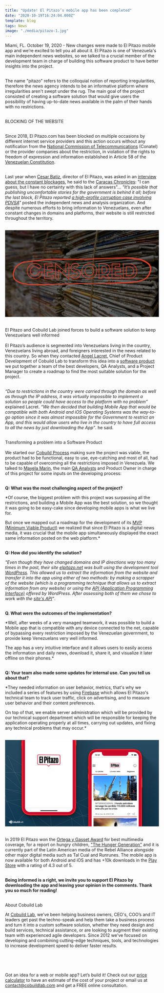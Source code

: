 ```yaml
---
title: "Update! El Pitazo’s mobile app has been completed"
date: "2020-10-19T16:24:04.000Z"
template: blog
tags: News
image: "./media/pitazo-1.jpg"
---
```

Miami, FL. October 19, 2020 - New changes were made to El Pitazo mobile app and we’re excited to tell you all about it. El Pitazo is one of Venezuela's main independent news websites, so we talked to a crucial member of the development team in charge of building this software product to have better insights into the project. <br> </br>

The name "pitazo" refers to the colloquial notion of reporting irregularities, therefore the news agency intends to be an informative platform where irregularities aren't swept under the rug. The main goal of the project consisted of creating a software solution that would give users the possibility of having up-to-date news available in the palm of their hands with no restrictions. <br> </br>

<title-3 align="centered"> BLOCKING OF THE WEBSITE  </title-3> <br> </br>

Since 2018, El Pitazo.com has been blocked on multiple occasions by different internet service providers and this action occurs without any notification from the <a target="_blank" href="https://en.wikipedia.org/wiki/National_Commission_of_Telecommunications">  National Commission of Telecommunications</a> (Conatel) or the provider companies about the restriction, in violation of the rights to freedom of expression and information established in Article 58 of the <a target="_blank" href="https://en.wikipedia.org/wiki/Constitution_of_Venezuela">  Venezuelan Constitution</a>.  <br> </br>

Last year when <a target="_blank" href="https://www.linkedin.com/in/c%C3%A9sar-batiz-a9612620/?originalSubdomain=ve">  Cesar Batiz</a>, director of El Pitazo, was asked in an 
<a target="_blank" href="https://www.caracaschronicles.com/2018/08/13/the-government-blocks-el-pitazo-for-a-third-time/"> interview about the constant blockages</a>, he said to the <a target="_blank" href="https://www.caracaschronicles.com/about-us/">  Caracas Chronicles</a>: "I can guess, but I have no certainty with this lack of answers"... *"It’s possible that publishing uncomfortable stories for the government is behind it all; before the last block, El Pitazo reported <a target="_blank" href="https://twitter.com/ElPitazoTV/status/1023234289826258944">  a high-profile corruption case involving PDVSA</a>"*  posted the independent news and analysis organization. And despite numerous efforts to bring information to Venezuelans, even after constant changes in domains and platforms, their website is still restricted throughout the territory. <br> </br>

<img src="./media/pitazo-3.png"> <br> </br>


<title-3 align="centered"> El Pitazo and Cobuild Lab joined forces to build a software solution to keep Venezuelans well informed  </title-3> <br> </br>
El Pitazo’s audience is segmented into Venezuelans living in the country, Venezuelans living abroad, and foreigners interested in the news related to this country. So when they contacted <a target="_blank" href="https://www.linkedin.com/in/alacret/">  Angel Lacret</a>, Chief of Product Development of Cobuild Lab to transform this idea into a <a target="_blank" href="https://cobuildlab.com/blog/software-development-for-new-products/">  software product</a> we put together a team of the best developers, QA Analysts, and a Project Manager to create a roadmap to find the most suitable solution for the project. <br> </br>

*“Due to restrictions in the country were carried through the domain as well as through the IP address, it was virtually impossible to implement a solution so people could have access to the platform with no problem”* explained Lacret. *“We then decided that building Mobile App that would be compatible with both Android and iOS Operating Systems was the way-to-go option since it was almost impossible for the Government to restrict an App, and this would allow users who live in the country to have full access to all the news by just downloading the App”*. he said. <br> </br>


<title-3 align="centered"> Transforming a problem into a Software Product </title-3> <br> </br>
We started our <a target="_blank" href="https://cobuildlab.com/blog/cobuild-process-part-1/">  Cobuild Process</a> making sure the project was viable, the product had to be functional, easy to use, eye-catching and most of all, had to be capable of overcoming all the restrictions imposed in Venezuela. We talked to <a target="_blank" href="https://www.linkedin.com/in/mayela-marin?originalSubdomain=ve">  Mayela Marin</a>, the main <a target="_blank" href="https://www.glassdoor.com/Job-Descriptions/QA-Analyst.htm">  QA Analysts</a> and Product Owner in charge of this project for some inputs on the developing process: <br> </br>

**Q: What was the most challenging aspect of the project?**

*Of course, the biggest problem with this project was surpassing all the restrictions, and building a Mobile App was the best solution, so we thought it was going to be easy-cake since developing mobile apps is what we live for.

But once we mapped out a roadmap for the development of its <a target="_blank" href="https://cobuildlab.com/blog/minimum-viable-product/amp/">  MVP (Minimum Viable Product)</a> we realized that since El Pitazo is a digital news media, it was crucial that the mobile app simultaneously displayed the exact same information posted on the web platform.* <br> </br>

**Q: How did you identify the solution?**

*"Even though they have changed domains and IP directions way too many times in the past, their site  <a target="_blank" href="https://elpitazo.net/"> elpitazo.net</a>  was built using the development tool <a target="_blank" href="https://wordpress.org/">  WordPress</a>. This allowed us to extract the information from the website and transfer it into the app using either of two methods: by making a scrapper of the website (which is a programming technique that allows us to extract information from any website) or using the <a target="_blank" href="https://developer.wordpress.org/rest-api/">  API (Application Programming Interface)</a> offered by WordPress. After assessing both of them we chose to work with the <a target="_blank" href="https://elpitazo.net/wp-json/wp/v2/posts">  site's API</a>"*. <br> </br>


**Q. What were the outcomes of the implementation?**

*Well, after weeks of a very managed teamwork, it was possible to build a Mobile app that is compatible with any device connected to the net, capable of bypassing every restriction imposed by the Venezuelan government, to provide keep Venezuelans very well informed. 

The app has a very intuitive interface and it allows users to easily access the information and daily news, download it, share it, and visualize it later offline on their phones.* <br> </br>

**Q: Your team also made some updates for internal use. Can you tell us about that?**

*They needed information on user behavior, metrics, that's why we included a series of features by using <a target="_blank" href="https://firebase.google.com/">  Firebase</a> which allows El Pitazo's technical team to track user traffic, click on advertising, and to measure user behavior and their content preferences.

On top of that, we enable server administration which will be provided by our technical support department which will be responsible for keeping the application operating properly at all times, carrying out updates, and fixing any technical problems that may occur.* <br> </br>

<img src="./media/pitazo-2.jpg"> <br> </br>

In 2019 El Pitazo won the <a target="_blank" href="https://en.wikipedia.org/wiki/Ortega_y_Gasset_Awards">  Ortega y Gasset Award</a> for best multimedia coverage, for a report on hungry children, <a target="_blank" href="https://www.connectas.org/especiales/la-generacion-del-hambre/">  "The Hunger Generation"</a> and it is currently part of the Latin American media of the Rebel Alliance alongside other major digital media such as Tal Cual and Runrunes. The mobile app is now available for both Android and iOS and has +10k downloads in the <a target="_blank" href="https://play.google.com/store/apps/details?id=com.elpitazo.app&hl=es_DO">  Play Store</a> with a rating of 4.3 out of 5. <br> </br>

**Being informed is a right, we invite you to support El Pitazo by downloading the app and leaving your opinion in the comments. Thank you so much for reading!** <br> </br>

<title-5 align="left"> About Cobuild Lab </title-5>

At <a target="_blank" href="https://cobuildlab.com/">  Cobuild Lab</a>, we’ve been helping business owners, CEO's, COO’s and IT leaders get past the techno-speak and help them take a business process and turn it into a custom software solution, whether they need design and build services, technical assistance, or are looking to augment their existing team with experienced agile developers. Since 2012 we've focused on developing and combining cutting-edge techniques, tools, and technologies to increase development speed to deliver faster results. <br> </br>

<youtube-video id="5fbYxQNgJ7s"></youtube-video>  <br> </br>

Got an idea for a web or mobile app? Let’s build it! Check out our <a target="_blank" href="https://cobuildlab.com/price-calculator/">  price calculator</a> to have an estimate of the cost of your project or email us at contact@cobuildlab.com and get a FREE online consultation. 

